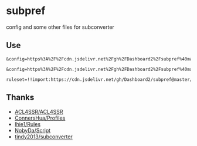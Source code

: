 # subpref
config and some other files for subconverter

## Use
    &config=https%3A%2F%2Fcdn.jsdelivr.net%2Fgh%2FDashboard2%2Fsubpref%40master%2Fconfig.ini

    &config=https%3A%2F%2Fcdn.jsdelivr.net%2Fgh%2FDashboard2%2Fsubpref%40master%2Fconfig.yml

    ruleset=!!import:https://cdn.jsdelivr.net/gh/Dashboard2/subpref@master/snippets/rulesets_cdn.txt


## Thanks
- [ACL4SSR/ACL4SSR](https://github.com/ACL4SSR/ACL4SSR)
- [ConnersHua/Profiles](https://github.com/ConnersHua/Profiles)
- [lhie1/Rules](https://github.com/lhie1/Rules)
- [NobyDa/Script](https://github.com/NobyDa/Script)
- [tindy2013/subconverter](https://github.com/tindy2013/subconverter)
